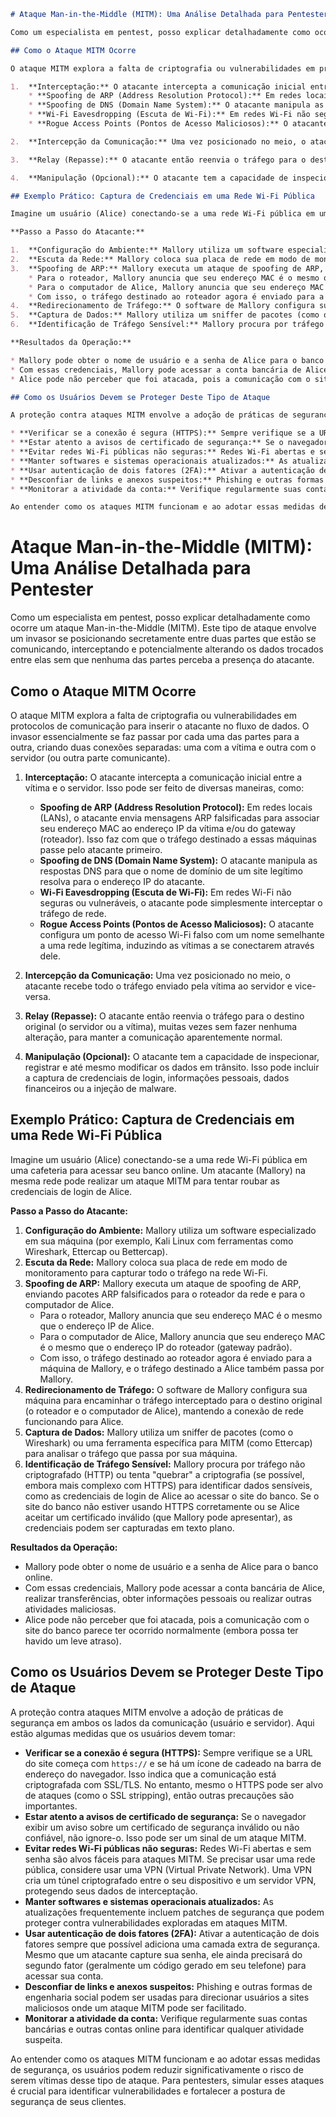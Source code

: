 ```markdown
# Ataque Man-in-the-Middle (MITM): Uma Análise Detalhada para Pentester

Como um especialista em pentest, posso explicar detalhadamente como ocorre um ataque Man-in-the-Middle (MITM). Este tipo de ataque envolve um invasor se posicionando secretamente entre duas partes que estão se comunicando, interceptando e potencialmente alterando os dados trocados entre elas sem que nenhuma das partes perceba a presença do atacante.

## Como o Ataque MITM Ocorre

O ataque MITM explora a falta de criptografia ou vulnerabilidades em protocolos de comunicação para inserir o atacante no fluxo de dados. O invasor essencialmente se faz passar por cada uma das partes para a outra, criando duas conexões separadas: uma com a vítima e outra com o servidor (ou outra parte comunicante).

1.  **Interceptação:** O atacante intercepta a comunicação inicial entre a vítima e o servidor. Isso pode ser feito de diversas maneiras, como:
    * **Spoofing de ARP (Address Resolution Protocol):** Em redes locais (LANs), o atacante envia mensagens ARP falsificadas para associar seu endereço MAC ao endereço IP da vítima e/ou do gateway (roteador). Isso faz com que o tráfego destinado a essas máquinas passe pelo atacante primeiro.
    * **Spoofing de DNS (Domain Name System):** O atacante manipula as respostas DNS para que o nome de domínio de um site legítimo resolva para o endereço IP do atacante.
    * **Wi-Fi Eavesdropping (Escuta de Wi-Fi):** Em redes Wi-Fi não seguras ou vulneráveis, o atacante pode simplesmente interceptar o tráfego de rede.
    * **Rogue Access Points (Pontos de Acesso Maliciosos):** O atacante configura um ponto de acesso Wi-Fi falso com um nome semelhante a uma rede legítima, induzindo as vítimas a se conectarem através dele.

2.  **Intercepção da Comunicação:** Uma vez posicionado no meio, o atacante recebe todo o tráfego enviado pela vítima ao servidor e vice-versa.

3.  **Relay (Repasse):** O atacante então reenvia o tráfego para o destino original (o servidor ou a vítima), muitas vezes sem fazer nenhuma alteração, para manter a comunicação aparentemente normal.

4.  **Manipulação (Opcional):** O atacante tem a capacidade de inspecionar, registrar e até mesmo modificar os dados em trânsito. Isso pode incluir a captura de credenciais de login, informações pessoais, dados financeiros ou a injeção de malware.

## Exemplo Prático: Captura de Credenciais em uma Rede Wi-Fi Pública

Imagine um usuário (Alice) conectando-se a uma rede Wi-Fi pública em uma cafeteria para acessar seu banco online. Um atacante (Mallory) na mesma rede pode realizar um ataque MITM para tentar roubar as credenciais de login de Alice.

**Passo a Passo do Atacante:**

1.  **Configuração do Ambiente:** Mallory utiliza um software especializado em sua máquina (por exemplo, Kali Linux com ferramentas como Wireshark, Ettercap ou Bettercap).
2.  **Escuta da Rede:** Mallory coloca sua placa de rede em modo de monitoramento para capturar todo o tráfego na rede Wi-Fi.
3.  **Spoofing de ARP:** Mallory executa um ataque de spoofing de ARP, enviando pacotes ARP falsificados para o roteador da rede e para o computador de Alice.
    * Para o roteador, Mallory anuncia que seu endereço MAC é o mesmo que o endereço IP de Alice.
    * Para o computador de Alice, Mallory anuncia que seu endereço MAC é o mesmo que o endereço IP do roteador (gateway padrão).
    * Com isso, o tráfego destinado ao roteador agora é enviado para a máquina de Mallory, e o tráfego destinado a Alice também passa por Mallory.
4.  **Redirecionamento de Tráfego:** O software de Mallory configura sua máquina para encaminhar o tráfego interceptado para o destino original (o roteador e o computador de Alice), mantendo a conexão de rede funcionando para Alice.
5.  **Captura de Dados:** Mallory utiliza um sniffer de pacotes (como o Wireshark) ou uma ferramenta específica para MITM (como Ettercap) para analisar o tráfego que passa por sua máquina.
6.  **Identificação de Tráfego Sensível:** Mallory procura por tráfego não criptografado (HTTP) ou tenta "quebrar" a criptografia (se possível, embora mais complexo com HTTPS) para identificar dados sensíveis, como as credenciais de login de Alice ao acessar o site do banco. Se o site do banco não estiver usando HTTPS corretamente ou se Alice aceitar um certificado inválido (que Mallory pode apresentar), as credenciais podem ser capturadas em texto plano.

**Resultados da Operação:**

* Mallory pode obter o nome de usuário e a senha de Alice para o banco online.
* Com essas credenciais, Mallory pode acessar a conta bancária de Alice, realizar transferências, obter informações pessoais ou realizar outras atividades maliciosas.
* Alice pode não perceber que foi atacada, pois a comunicação com o site do banco parece ter ocorrido normalmente (embora possa ter havido um leve atraso).

## Como os Usuários Devem se Proteger Deste Tipo de Ataque

A proteção contra ataques MITM envolve a adoção de práticas de segurança em ambos os lados da comunicação (usuário e servidor). Aqui estão algumas medidas que os usuários devem tomar:

* **Verificar se a conexão é segura (HTTPS):** Sempre verifique se a URL do site começa com `https://` e se há um ícone de cadeado na barra de endereço do navegador. Isso indica que a comunicação está criptografada com SSL/TLS. No entanto, mesmo o HTTPS pode ser alvo de ataques (como o SSL stripping), então outras precauções são importantes.
* **Estar atento a avisos de certificado de segurança:** Se o navegador exibir um aviso sobre um certificado de segurança inválido ou não confiável, não ignore-o. Isso pode ser um sinal de um ataque MITM.
* **Evitar redes Wi-Fi públicas não seguras:** Redes Wi-Fi abertas e sem senha são alvos fáceis para ataques MITM. Se precisar usar uma rede pública, considere usar uma VPN (Virtual Private Network). Uma VPN cria um túnel criptografado entre o seu dispositivo e um servidor VPN, protegendo seus dados de interceptação.
* **Manter softwares e sistemas operacionais atualizados:** As atualizações frequentemente incluem patches de segurança que podem proteger contra vulnerabilidades exploradas em ataques MITM.
* **Usar autenticação de dois fatores (2FA):** Ativar a autenticação de dois fatores sempre que possível adiciona uma camada extra de segurança. Mesmo que um atacante capture sua senha, ele ainda precisará do segundo fator (geralmente um código gerado em seu telefone) para acessar sua conta.
* **Desconfiar de links e anexos suspeitos:** Phishing e outras formas de engenharia social podem ser usadas para direcionar usuários a sites maliciosos onde um ataque MITM pode ser facilitado.
* **Monitorar a atividade da conta:** Verifique regularmente suas contas bancárias e outras contas online para identificar qualquer atividade suspeita.

Ao entender como os ataques MITM funcionam e ao adotar essas medidas de segurança, os usuários podem reduzir significativamente o risco de serem vítimas desse tipo de ataque. Para pentesters, simular esses ataques é crucial para identificar vulnerabilidades e fortalecer a postura de segurança de seus clientes.
```

# Ataque Man-in-the-Middle (MITM): Uma Análise Detalhada para Pentester

Como um especialista em pentest, posso explicar detalhadamente como ocorre um ataque Man-in-the-Middle (MITM). Este tipo de ataque envolve um invasor se posicionando secretamente entre duas partes que estão se comunicando, interceptando e potencialmente alterando os dados trocados entre elas sem que nenhuma das partes perceba a presença do atacante.

## Como o Ataque MITM Ocorre

O ataque MITM explora a falta de criptografia ou vulnerabilidades em protocolos de comunicação para inserir o atacante no fluxo de dados. O invasor essencialmente se faz passar por cada uma das partes para a outra, criando duas conexões separadas: uma com a vítima e outra com o servidor (ou outra parte comunicante).

1.  **Interceptação:** O atacante intercepta a comunicação inicial entre a vítima e o servidor. Isso pode ser feito de diversas maneiras, como:
    * **Spoofing de ARP (Address Resolution Protocol):** Em redes locais (LANs), o atacante envia mensagens ARP falsificadas para associar seu endereço MAC ao endereço IP da vítima e/ou do gateway (roteador). Isso faz com que o tráfego destinado a essas máquinas passe pelo atacante primeiro.
    * **Spoofing de DNS (Domain Name System):** O atacante manipula as respostas DNS para que o nome de domínio de um site legítimo resolva para o endereço IP do atacante.
    * **Wi-Fi Eavesdropping (Escuta de Wi-Fi):** Em redes Wi-Fi não seguras ou vulneráveis, o atacante pode simplesmente interceptar o tráfego de rede.
    * **Rogue Access Points (Pontos de Acesso Maliciosos):** O atacante configura um ponto de acesso Wi-Fi falso com um nome semelhante a uma rede legítima, induzindo as vítimas a se conectarem através dele.

2.  **Intercepção da Comunicação:** Uma vez posicionado no meio, o atacante recebe todo o tráfego enviado pela vítima ao servidor e vice-versa.

3.  **Relay (Repasse):** O atacante então reenvia o tráfego para o destino original (o servidor ou a vítima), muitas vezes sem fazer nenhuma alteração, para manter a comunicação aparentemente normal.

4.  **Manipulação (Opcional):** O atacante tem a capacidade de inspecionar, registrar e até mesmo modificar os dados em trânsito. Isso pode incluir a captura de credenciais de login, informações pessoais, dados financeiros ou a injeção de malware.

## Exemplo Prático: Captura de Credenciais em uma Rede Wi-Fi Pública

Imagine um usuário (Alice) conectando-se a uma rede Wi-Fi pública em uma cafeteria para acessar seu banco online. Um atacante (Mallory) na mesma rede pode realizar um ataque MITM para tentar roubar as credenciais de login de Alice.

**Passo a Passo do Atacante:**

1.  **Configuração do Ambiente:** Mallory utiliza um software especializado em sua máquina (por exemplo, Kali Linux com ferramentas como Wireshark, Ettercap ou Bettercap).
2.  **Escuta da Rede:** Mallory coloca sua placa de rede em modo de monitoramento para capturar todo o tráfego na rede Wi-Fi.
3.  **Spoofing de ARP:** Mallory executa um ataque de spoofing de ARP, enviando pacotes ARP falsificados para o roteador da rede e para o computador de Alice.
    * Para o roteador, Mallory anuncia que seu endereço MAC é o mesmo que o endereço IP de Alice.
    * Para o computador de Alice, Mallory anuncia que seu endereço MAC é o mesmo que o endereço IP do roteador (gateway padrão).
    * Com isso, o tráfego destinado ao roteador agora é enviado para a máquina de Mallory, e o tráfego destinado a Alice também passa por Mallory.
4.  **Redirecionamento de Tráfego:** O software de Mallory configura sua máquina para encaminhar o tráfego interceptado para o destino original (o roteador e o computador de Alice), mantendo a conexão de rede funcionando para Alice.
5.  **Captura de Dados:** Mallory utiliza um sniffer de pacotes (como o Wireshark) ou uma ferramenta específica para MITM (como Ettercap) para analisar o tráfego que passa por sua máquina.
6.  **Identificação de Tráfego Sensível:** Mallory procura por tráfego não criptografado (HTTP) ou tenta "quebrar" a criptografia (se possível, embora mais complexo com HTTPS) para identificar dados sensíveis, como as credenciais de login de Alice ao acessar o site do banco. Se o site do banco não estiver usando HTTPS corretamente ou se Alice aceitar um certificado inválido (que Mallory pode apresentar), as credenciais podem ser capturadas em texto plano.

**Resultados da Operação:**

* Mallory pode obter o nome de usuário e a senha de Alice para o banco online.
* Com essas credenciais, Mallory pode acessar a conta bancária de Alice, realizar transferências, obter informações pessoais ou realizar outras atividades maliciosas.
* Alice pode não perceber que foi atacada, pois a comunicação com o site do banco parece ter ocorrido normalmente (embora possa ter havido um leve atraso).

## Como os Usuários Devem se Proteger Deste Tipo de Ataque

A proteção contra ataques MITM envolve a adoção de práticas de segurança em ambos os lados da comunicação (usuário e servidor). Aqui estão algumas medidas que os usuários devem tomar:

* **Verificar se a conexão é segura (HTTPS):** Sempre verifique se a URL do site começa com `https://` e se há um ícone de cadeado na barra de endereço do navegador. Isso indica que a comunicação está criptografada com SSL/TLS. No entanto, mesmo o HTTPS pode ser alvo de ataques (como o SSL stripping), então outras precauções são importantes.
* **Estar atento a avisos de certificado de segurança:** Se o navegador exibir um aviso sobre um certificado de segurança inválido ou não confiável, não ignore-o. Isso pode ser um sinal de um ataque MITM.
* **Evitar redes Wi-Fi públicas não seguras:** Redes Wi-Fi abertas e sem senha são alvos fáceis para ataques MITM. Se precisar usar uma rede pública, considere usar uma VPN (Virtual Private Network). Uma VPN cria um túnel criptografado entre o seu dispositivo e um servidor VPN, protegendo seus dados de interceptação.
* **Manter softwares e sistemas operacionais atualizados:** As atualizações frequentemente incluem patches de segurança que podem proteger contra vulnerabilidades exploradas em ataques MITM.
* **Usar autenticação de dois fatores (2FA):** Ativar a autenticação de dois fatores sempre que possível adiciona uma camada extra de segurança. Mesmo que um atacante capture sua senha, ele ainda precisará do segundo fator (geralmente um código gerado em seu telefone) para acessar sua conta.
* **Desconfiar de links e anexos suspeitos:** Phishing e outras formas de engenharia social podem ser usadas para direcionar usuários a sites maliciosos onde um ataque MITM pode ser facilitado.
* **Monitorar a atividade da conta:** Verifique regularmente suas contas bancárias e outras contas online para identificar qualquer atividade suspeita.

Ao entender como os ataques MITM funcionam e ao adotar essas medidas de segurança, os usuários podem reduzir significativamente o risco de serem vítimas desse tipo de ataque. Para pentesters, simular esses ataques é crucial para identificar vulnerabilidades e fortalecer a postura de segurança de seus clientes.

